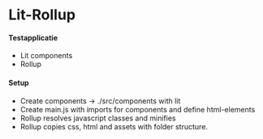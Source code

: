 # Lit-Rollup

#### Testapplicatie
* Lit components
* Rollup

#### Setup
* Create components -> ./src/components with lit
* Create main.js with imports for components and define html-elements
* Rollup resolves javascript classes and minifies
* Rollup copies css, html and assets with folder structure.
